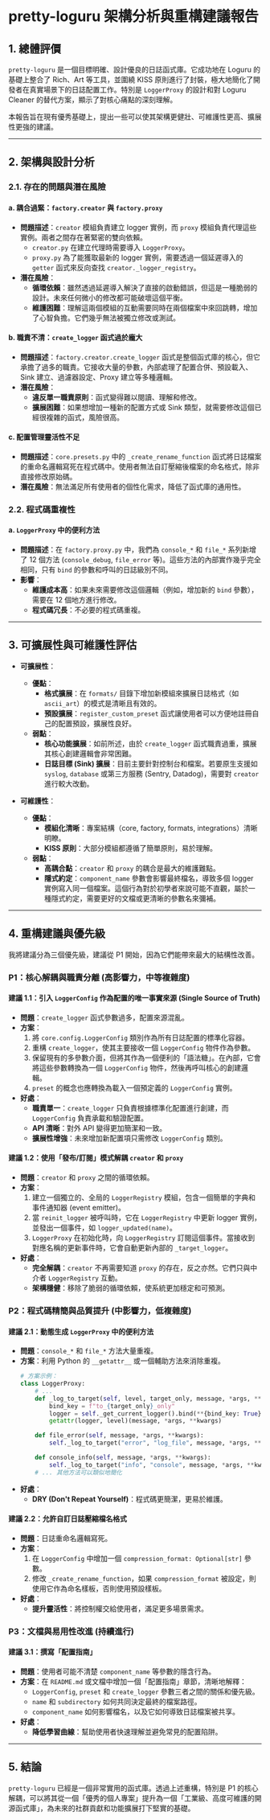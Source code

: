 # pretty-loguru 架構分析與重構建議報告

## 1. 總體評價

`pretty-loguru` 是一個目標明確、設計優良的日誌函式庫。它成功地在 Loguru 的基礎上整合了 Rich、Art 等工具，並圍繞 KISS 原則進行了封裝，極大地簡化了開發者在真實場景下的日誌配置工作。特別是 `LoggerProxy` 的設計和對 Loguru Cleaner 的替代方案，顯示了對核心痛點的深刻理解。

本報告旨在現有優秀基礎上，提出一些可以使其架構更健壯、可維護性更高、擴展性更強的建議。

---

## 2. 架構與設計分析

### 2.1. 存在的問題與潛在風險

#### a. 耦合過緊：`factory.creator` 與 `factory.proxy`

- **問題描述**：`creator` 模組負責建立 logger 實例，而 `proxy` 模組負責代理這些實例。兩者之間存在著緊密的雙向依賴。
  - `creator.py` 在建立代理時需要導入 `LoggerProxy`。
  - `proxy.py` 為了能獲取最新的 logger 實例，需要透過一個延遲導入的 `getter` 函式來反向查找 `creator._logger_registry`。
- **潛在風險**：
  - **循環依賴**：雖然透過延遲導入解決了直接的啟動錯誤，但這是一種脆弱的設計。未來任何微小的修改都可能破壞這個平衡。
  - **維護困難**：理解這兩個模組的互動需要同時在兩個檔案中來回跳轉，增加了心智負擔。它們幾乎無法被獨立修改或測試。

#### b. 職責不清：`create_logger` 函式過於龐大

- **問題描述**：`factory.creator.create_logger` 函式是整個函式庫的核心，但它承擔了過多的職責。它接收大量的參數，內部處理了配置合併、預設載入、Sink 建立、過濾器設定、Proxy 建立等多種邏輯。
- **潛在風險**：
  - **違反單一職責原則**：函式變得難以閱讀、理解和修改。
  - **擴展困難**：如果想增加一種新的配置方式或 Sink 類型，就需要修改這個已經很複雜的函式，風險很高。

#### c. 配置管理靈活性不足

- **問題描述**：`core.presets.py` 中的 `_create_rename_function` 函式將日誌檔案的重命名邏輯寫死在程式碼中。使用者無法自訂壓縮後檔案的命名格式，除非直接修改原始碼。
- **潛在風險**：無法滿足所有使用者的個性化需求，降低了函式庫的通用性。

### 2.2. 程式碼重複性

#### a. `LoggerProxy` 中的便利方法

- **問題描述**：在 `factory.proxy.py` 中，我們為 `console_*` 和 `file_*` 系列新增了 12 個方法 (`console_debug`, `file_error` 等)。這些方法的內部實作幾乎完全相同，只有 `bind` 的參數和呼叫的日誌級別不同。
- **影響**：
  - **維護成本高**：如果未來需要修改這個邏輯（例如，增加新的 `bind` 參數），需要在 12 個地方進行修改。
  - **程式碼冗長**：不必要的程式碼重複。

---

## 3. 可擴展性與可維護性評估

- **可擴展性**：
  - **優點**：
    - **格式擴展**：在 `formats/` 目錄下增加新模組來擴展日誌格式（如 `ascii_art`）的模式是清晰且有效的。
    - **預設擴展**：`register_custom_preset` 函式讓使用者可以方便地註冊自己的配置預設，擴展性良好。
  - **弱點**：
    - **核心功能擴展**：如前所述，由於 `create_logger` 函式職責過重，擴展其核心創建邏輯會非常困難。
    - **日誌目標 (Sink) 擴展**：目前主要針對控制台和檔案。若要原生支援如 `syslog`, `database` 或第三方服務 (Sentry, Datadog)，需要對 `creator` 進行較大改動。

- **可維護性**：
  - **優點**：
    - **模組化清晰**：專案結構（core, factory, formats, integrations）清晰明瞭。
    - **KISS 原則**：大部分模組都遵循了簡單原則，易於理解。
  - **弱點**：
    - **高耦合點**：`creator` 和 `proxy` 的耦合是最大的維護難點。
    - **隱式約定**：`component_name` 參數會影響最終檔名，導致多個 logger 實例寫入同一個檔案。這個行為對於初學者來說可能不直觀，屬於一種隱式約定，需要更好的文檔或更清晰的參數名來彌補。

---

## 4. 重構建議與優先級

我將建議分為三個優先級，建議從 P1 開始，因為它們能帶來最大的結構性改善。

### P1：核心解耦與職責分離 (高影響力，中等複雜度)

#### 建議 1.1：引入 `LoggerConfig` 作為配置的唯一事實來源 (Single Source of Truth)

- **問題**：`create_logger` 函式參數過多，配置來源混亂。
- **方案**：
  1.  將 `core.config.LoggerConfig` 類別作為所有日誌配置的標準化容器。
  2.  重構 `create_logger`，使其主要接收一個 `LoggerConfig` 物件作為參數。
  3.  保留現有的多參數介面，但將其作為一個便利的「語法糖」。在內部，它會將這些參數轉換為一個 `LoggerConfig` 物件，然後再呼叫核心的創建邏輯。
  4.  `preset` 的概念也應轉換為載入一個預定義的 `LoggerConfig` 實例。
- **好處**：
  - **職責單一**：`create_logger` 只負責根據標準化配置進行創建，而 `LoggerConfig` 負責承載和驗證配置。
  - **API 清晰**：對外 API 變得更加簡潔和一致。
  - **擴展性增強**：未來增加新配置項只需修改 `LoggerConfig` 類別。

#### 建議 1.2：使用「發布/訂閱」模式解耦 `creator` 和 `proxy`

- **問題**：`creator` 和 `proxy` 之間的循環依賴。
- **方案**：
  1.  建立一個獨立的、全局的 `LoggerRegistry` 模組，包含一個簡單的字典和事件通知器 (event emitter)。
  2.  當 `reinit_logger` 被呼叫時，它在 `LoggerRegistry` 中更新 logger 實例，並發出一個事件，如 `logger_updated(name)`。
  3.  `LoggerProxy` 在初始化時，向 `LoggerRegistry` 訂閱這個事件。當接收到對應名稱的更新事件時，它會自動更新內部的 `_target_logger`。
- **好處**：
  - **完全解耦**：`creator` 不再需要知道 `proxy` 的存在，反之亦然。它們只與中介者 `LoggerRegistry` 互動。
  - **架構穩健**：移除了脆弱的循環依賴，使系統更加穩定和可預測。

### P2：程式碼精簡與品質提升 (中影響力，低複雜度)

#### 建議 2.1：動態生成 `LoggerProxy` 中的便利方法

- **問題**：`console_*` 和 `file_*` 方法大量重複。
- **方案**：利用 Python 的 `__getattr__` 或一個輔助方法來消除重複。
  ```python
  # 方案示例：
  class LoggerProxy:
      # ...
      def _log_to_target(self, level, target_only, message, *args, **kwargs):
          bind_key = f"to_{target_only}_only"
          logger = self._get_current_logger().bind(**{bind_key: True}).opt(depth=2) # depth 需要調整
          getattr(logger, level)(message, *args, **kwargs)

      def file_error(self, message, *args, **kwargs):
          self._log_to_target("error", "log_file", message, *args, **kwargs)

      def console_info(self, message, *args, **kwargs):
          self._log_to_target("info", "console", message, *args, **kwargs)
      # ... 其他方法可以類似地簡化
  ```
- **好處**：
  - **DRY (Don't Repeat Yourself)**：程式碼更簡潔，更易於維護。

#### 建議 2.2：允許自訂日誌壓縮檔名格式

- **問題**：日誌重命名邏輯寫死。
- **方案**：
  1.  在 `LoggerConfig` 中增加一個 `compression_format: Optional[str]` 參數。
  2.  修改 `_create_rename_function`，如果 `compression_format` 被設定，則使用它作為命名樣板，否則使用預設樣板。
- **好處**：
  - **提升靈活性**：將控制權交給使用者，滿足更多場景需求。

### P3：文檔與易用性改進 (持續進行)

#### 建議 3.1：撰寫「配置指南」

- **問題**：使用者可能不清楚 `component_name` 等參數的隱含行為。
- **方案**：在 `README.md` 或文檔中增加一個「配置指南」章節，清晰地解釋：
  - `LoggerConfig`, `preset` 和 `create_logger` 參數三者之間的關係和優先級。
  - `name` 和 `subdirectory` 如何共同決定最終的檔案路徑。
  - `component_name` 如何影響檔名，以及它如何導致日誌檔案被共享。
- **好處**：
  - **降低學習曲線**：幫助使用者快速理解並避免常見的配置陷阱。

---

## 5. 結論

`pretty-loguru` 已經是一個非常實用的函式庫。透過上述重構，特別是 P1 的核心解耦，可以將其從一個「優秀的個人專案」提升為一個「工業級、高度可維護的開源函式庫」，為未來的社群貢獻和功能擴展打下堅實的基礎。
